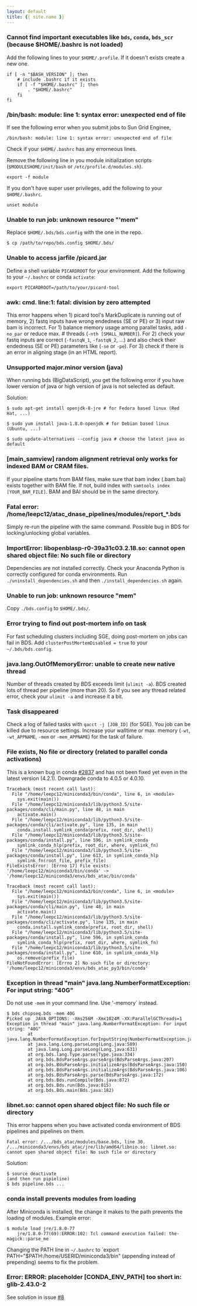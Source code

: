 ```yaml
---
layout: default
title: {{ site.name }}
---
```


### Cannot find important executables like `bds`, `conda`, `bds_scr` (because $HOME/.bashrc is not loaded)

Add the following lines to your `$HOME/.profile`. If it doesn't exists create a new one.

```
if [ -n "$BASH_VERSION" ]; then
    # include .bashrc if it exists
    if [ -f "$HOME/.bashrc" ]; then
        . "$HOME/.bashrc"
    fi
fi
```

### /bin/bash: module: line 1: syntax error: unexpected end of file

If see the following error when you submit jobs to Sun Grid Enginee,

```
/bin/bash: module: line 1: syntax error: unexpected end of file
```

Check if your `$HOME/.bashrc` has any errorneous lines.

Remove the following line in you module initialization scripts (`$MODULESHOME/init/bash` or `/etc/profile.d/modules.sh`).

```
export -f module
```

If you don't have super user privileges, add the following to your `$HOME/.bashrc`.

```
unset module
```


### Unable to run job: unknown resource "'mem"

Replace `$HOME/.bds/bds.config` with the one in the repo.

```
$ cp /path/to/repo/bds.config $HOME/.bds/
```

### Unable to access jarfile /picard.jar

Define a shell variable `PICARDROOT` for your environment. Add the following to your `~/.bashrc` or conda `activate`:

```
export PICARDROOT=/path/to/your/picard-tool
```

### awk: cmd. line:1: fatal: division by zero attempted

This error happens when 1) picard tool's MarkDuplicate is running out of memory, 2) fastq inputs have wrong endedness (SE or PE) or 3) input raw bam is incorrect.
For 1) balance memory usage among parallel tasks, add `-no_par` or reduce max. # threads (`-nth [SMALL_NUMBER]`).
For 2) check your fastq inputs are correct (`-fastqN_1`, `-fastqN_2`, ...) and also check their endedness (SE or PE) parameters like (`-se` or `-pe`).
For 3) check if there is an error in aligning stage (in an HTML report).


### Unsupported major.minor version (java)

When running bds (BigDataScript), you get the following error if you have lower version of java or high version of java is not selected as default.

Solution:

```
$ sudo apt-get install openjdk-8-jre # for Fedora based linux (Red Hat, ...)

$ sudo yum install java-1.8.0-openjdk # for Debian based linux (Ubuntu, ...)

$ sudo update-alternatives --config java # choose the latest java as default
```


### [main_samview] random alignment retrieval only works for indexed BAM or CRAM files.

If your pipeline starts from BAM files, make sure that bam index (.bam.bai) exists together with BAM file. If not, build index with `samtools index [YOUR_BAM_FILE]`. BAM and BAI should be in the same directory.


### Fatal error: /home/leepc12/atac_dnase_pipelines/modules/report_*.bds

Simply re-run the pipeline with the same command. Possible bug in BDS for locking/unlocking global variables.


### ImportError: libopenblasp-r0-39a31c03.2.18.so: cannot open shared object file: No such file or directory

Dependencies are not installed correctly. Check your Anaconda Python is correctly configured for conda environments. Run `./uninstall_dependencies.sh` and then `./install_dependencies.sh` again.


### Unable to run job: unknown resource "mem"

Copy `./bds.config` to `$HOME/.bds/`.


### Error trying to find out post-mortem info on task

For fast scheduling clusters including SGE, doing post-mortem on jobs can fail in BDS. Add `clusterPostMortemDisabled = true` to your `~/.bds/bds.config`.


### java.lang.OutOfMemoryError: unable to create new native thread

Number of threads created by BDS exceeds limit (`ulimit -a`). BDS created lots of thread per pipeline (more than 20). So if you see any thread related error, check your `ulimit -a` and increase it a bit.


### Task disappeared

Check a log of failed tasks with `qacct -j [JOB_ID]` (for SGE). You job can be killed due to resource settings. Increase your walltime or max. memory (`-wt`, `-wt_APPNAME`, `-mem` or `-mem_APPNAME`) for the task of failure.


### File exists, No file or directory (related to parallel conda activations)

This is a known bug in conda [#2837](https://github.com/conda/conda/issues/2837) and has not been fixed yet even in the latest version (4.2.1). Downgrade conda to 4.0.5 or 4.0.10. 

```
Traceback (most recent call last):
  File "/home/leepc12/miniconda3/bin/conda", line 6, in <module>
    sys.exit(main())
  File "/home/leepc12/miniconda3/lib/python3.5/site-packages/conda/cli/main.py", line 48, in main
    activate.main()
  File "/home/leepc12/miniconda3/lib/python3.5/site-packages/conda/cli/activate.py", line 135, in main
    conda.install.symlink_conda(prefix, root_dir, shell)
  File "/home/leepc12/miniconda3/lib/python3.5/site-packages/conda/install.py", line 596, in symlink_conda
    symlink_conda_hlp(prefix, root_dir, where, symlink_fn)
  File "/home/leepc12/miniconda3/lib/python3.5/site-packages/conda/install.py", line 613, in symlink_conda_hlp
    symlink_fn(root_file, prefix_file)
FileExistsError: [Errno 17] File exists: '/home/leepc12/miniconda3/bin/conda' -> '/home/leepc12/miniconda3/envs/bds_atac/bin/conda'

Traceback (most recent call last):
  File "/home/leepc12/miniconda3/bin/conda", line 6, in <module>
    sys.exit(main())
  File "/home/leepc12/miniconda3/lib/python3.5/site-packages/conda/cli/main.py", line 48, in main
    activate.main()
  File "/home/leepc12/miniconda3/lib/python3.5/site-packages/conda/cli/activate.py", line 135, in main
    conda.install.symlink_conda(prefix, root_dir, shell)
  File "/home/leepc12/miniconda3/lib/python3.5/site-packages/conda/install.py", line 596, in symlink_conda
    symlink_conda_hlp(prefix, root_dir, where, symlink_fn)
  File "/home/leepc12/miniconda3/lib/python3.5/site-packages/conda/install.py", line 610, in symlink_conda_hlp
    os.remove(prefix_file)
FileNotFoundError: [Errno 2] No such file or directory: '/home/leepc12/miniconda3/envs/bds_atac_py3/bin/conda'
```

### Exception in thread "main" java.lang.NumberFormatException: For input string: "40G"

Do not use `-mem` in your command line. Use '-memory` instead.

```
$ bds chipseq.bds -mem 40G
Picked up _JAVA_OPTIONS: -Xms256M -Xmx1024M -XX:ParallelGCThreads=1
Exception in thread "main" java.lang.NumberFormatException: For input string: "40G"
        at java.lang.NumberFormatException.forInputString(NumberFormatException.java:65)
        at java.lang.Long.parseLong(Long.java:589)
        at java.lang.Long.parseLong(Long.java:631)
        at org.bds.lang.Type.parse(Type.java:334)
        at org.bds.BdsParseArgs.parseArgs(BdsParseArgs.java:207)
        at org.bds.BdsParseArgs.initializeArgs(BdsParseArgs.java:150)
        at org.bds.BdsParseArgs.initializeArgs(BdsParseArgs.java:106)
        at org.bds.BdsParseArgs.parse(BdsParseArgs.java:172)
        at org.bds.Bds.runCompile(Bds.java:872)
        at org.bds.Bds.run(Bds.java:815)
        at org.bds.Bds.main(Bds.java:182)
```

### libnet.so: cannot open shared object file: No such file or directory

This error happens when you have activated conda environment of BDS pipelines and pipelines on them.
```
Fatal error: /.../bds_atac/modules/base.bds, line 30. /.../miniconda3/envs/bds_atac/jre/lib/amd64/libnio.so: libnet.so: cannot open shared object file: No such file or directory
```

Solution:
```
$ source deactivate
(and then run pipieline)
$ bds pipeline.bds ...
```

### conda install prevents modules from loading

After Miniconda is installed, the change it makes to the path prevents the loading of modules. Example error:
```
$ module load jre/1.8.0-77
    jre/1.8.0-77(69):ERROR:102: Tcl command execution failed: the-magick::parse_me
```
Changing the PATH line in `~/.bashrc` to `export PATH="$PATH:/home/USERID/miniconda3/bin" (appending instead of prepending) seems to fix the problem.

### Error: ERROR: placeholder [CONDA_ENV_PATH] too short in: glib-2.43.0-2

See solution in issue [#8](https://github.com/kundajelab/chipseq_pipeline/issues/8)
